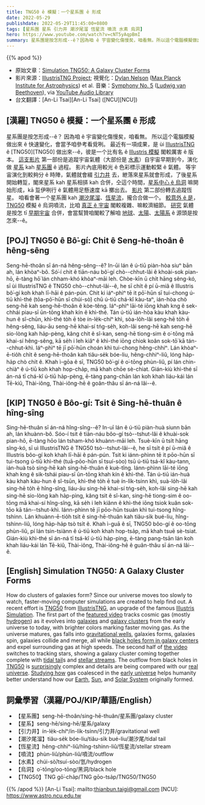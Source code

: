 ```yaml
---
title: TNG50 ê 模擬：一个星系團 ê 形成
date: 2022-05-29
publishdate: 2022-05-29T11:45:00+0800
tags: [星系團 星系 引力井 潮汐尾溜 恆星流 噴流 水素 烏洞]
hero: https://www.youtube.com/watch?v=cNT5yAqpBmI
summary: 星系團是按怎形成--ê？因為咱 ê 宇宙變化傷慢矣，咱看無。所以這个電腦模擬做出來 ê 快速變化，會當予咱參考看覓咧。
---
```


{{% apod %}}

- 原始文章：[Simulation TNG50: A Galaxy Cluster Forms](https://apod.nasa.gov/apod/ap220529.html)
- 影片來源：[IllustrisTNG Project](http://www.tng-project.org/people/); 視覺化：[Dylan Nelson](https://www.ita.uni-heidelberg.de/~dnelson/) ([Max Planck Institute for Astrophysics](https://www.mpa-garching.mpg.de/)) et al.
音樂：[Symphony No. 5](https://en.wikipedia.org/wiki/Symphony_No._5_(Beethoven)) ([Ludwig van Beethoven](https://en.wikipedia.org/wiki/Ludwig_van_Beethoven)), via [YouTube Audio Library](https://www.youtube.com/audiolibrary/)
- 台文翻譯：[An-Li Tsai][An-Li Tsai] ([NCU][NCU])

## [漢羅] TNG50 ê 模擬：一个星系團 ê 形成
星系團是按怎形成--ê？
因為咱 ê 宇宙變化傷慢矣，咱看無。
所以這个電腦模擬做出來 ê 快速變化，會當予咱參考看覓咧。
最近有一項成果，是 ùi [IllustrisTNG][IllustrisTNG] ê [TNG50][TNG50] 做出來--ê，彼是一个比有名 ê [Illustris 模擬][Illustris Simulation] 閣較厲害 ê 版本。
[這支影片][featured video] 第一部份是追蹤宇宙氣體（大部份是 [水素][hydrogen]）自宇宙早期到今，演化做 [星系][galaxies] kah [星系團][galaxy clusters] ê 過程。
影片內底用較光 ê 色彩標示運動較緊 ê 氣體。
等宇宙演化到較夠分 ê 時陣，氣體就會綴 [引力井][gravitational wells] 去，紲落來星系就會形成，了後星系開始轉踅，閣來星系 kah 星系相挵 kah 合併，仝這个時間，[星系中心 ê 烏洞][black holes form in galaxy centers] 嘛開始形成，kā 踅伊咧行 ê 氣體用足懸速度 kā 擲出去。
[影片][the video] 第二部份轉去追蹤恆星。
咱看會著一个星系團 kah [潮汐尾溜][tidal tail]、[恆星流][stellar streams]，攏合合做一个。
[較意外 ê 是][surprisingly]，[TNG50][TNG50 2] 模擬 ê 烏洞噴流，比咱 [真正 ê 宇宙][real universe t] 閣較複雜、嘛較濟細節。
[研究][Studying how] 氣體是按怎 tī [早期宇宙][early universe] 合併，會當幫贊咱閣較了解咱 [地球][Earth]、[太陽][Sun]、[太陽系][Solar System] ê 源頭是按怎來--ê。

## [POJ] TNG50 ê Bô͘-gí: Chi̍t ê Seng-hē-thoân ê hêng-sêng
Seng-hē-thoân sī án-ná hêng-sêng--ê?
In-ūi lán ê ú-tiū piàn-hòa siuⁿ bān ah, lán khòaⁿ-bô.
Só͘-í chit ê tiān-náu bô͘-gí chò--chhut-lâi ê khoài-sok pian-hō, ē-tàng hō͘ lán chham-khó khòaⁿ-māi leh.
Chòe-kīn ū chi̍t hāng sêng-kó, sī ùi IllustrisTNG ê TNG50 chò--chhut-lâi--ê, he sī chi̍t ê pí ū-miâ ê Illustris bô͘-gí koh khah lī-hāi ê pán-pún.
Chit ki iáⁿ-phìⁿ tē it pō͘-hūn sī tui-chong ú-tiū khì-thé (tōa-pō͘-hūn sī chúi-sò͘) chū ú-tiū chá-kî kàu-taⁿ, ián-hòa chò seng-hē kah seng-hē-thoân ê kòe-têng.
Iáⁿ-phìⁿ lāi-té iōng khah kng ê sek-chhái piau-sī ūn-tōng khah kín ê khì-thé.
Tán ú-tiū ián-hòa kàu khah kàu-hun ê sî-chūn, khì-thé to̍h ē tòe ín-le̍k-chíⁿ khì, sòa-lo̍h-lâi seng-hē to̍h ē hêng-sêng, liáu-āu seng-hē khai-sí tńg-se̍h, koh-lâi seng-hē kah seng-hē sio-lòng kah ha̍p-pèng, kâng chit ê sî-kan, seng-hē tiong-sim ê o͘-tōng mā khai-sí hêng-sêng, kā se̍h i leh kiâⁿ ê khì-thé iōng chiok koân sok-tō͘ kā tán--chhut-khì.
Iáⁿ-phìⁿ tē jī pō͘-hūn choán khì tui-chong hêng-chhiⁿ.
Lán khòaⁿ-ē-tio̍h chi̍t ê seng-hē-thoân kah tiâu-se̍k bóe-liu, hêng-chhiⁿ-liû, lóng ha̍p-ha̍p chò chi̍t ê.
Khah ì-gōa ê sī, TNG50 bô͘-gí ê o͘-tōng phùn-liû, pí lán chin-chiàⁿ ê ú-tiū koh khah hop-cha̍p, mā khah chōe sè-chiat.
Gián-kiù khì-thé sī án-ná tī chá-kî ú-tiū ha̍p-pèng, ē-tàng pang-chān lán koh khah liáu-kái lán Tē-kiû, Thài-iông, Thài-iông-hē ê goân-thâu sī án-ná lâi--ê.

## [KIP] TNG50 ê Bôo-gí: Tsi̍t ê Sing-hē-thuân ê hîng-sîng
Sing-hē-thuân sī án-ná hîng-sîng--ê?
In-uī lán ê ú-tiū piàn-huà siunn bān ah, lán khuànn-bô.
Sóo-í tsit ê tiān-náu bôo-gí tsò--tshut-lâi ê khuài-sok pian-hō, ē-tàng hōo lán tsham-khó khuànn-māi leh.
Tsuè-kīn ū tsi̍t hāng sîng-kó, sī uì IllustrisTNG ê TNG50 tsò--tshut-lâi--ê, he sī tsi̍t ê pí ū-miâ ê Illustris bôo-gí koh khah lī-hāi ê pán-pún.
Tsit ki iánn-phìnn tē it pōo-hūn sī tui-tsong ú-tiū khì-thé (tuā-pōo-hūn sī tsuí-sòo) tsū ú-tiū tsá-kî kàu-tann, ián-huà tsò sing-hē kah sing-hē-thuân ê kuè-tîng.
Iánn-phìnn lāi-té iōng khah kng ê sik-tshái piau-sī ūn-tōng khah kín ê khì-thé.
Tán ú-tiū ián-huà kàu khah kàu-hun ê sî-tsūn, khì-thé to̍h ē tuè ín-li̍k-tsínn khì, suà-lo̍h-lâi sing-hē to̍h ē hîng-sîng, liáu-āu sing-hē khai-sí tńg-se̍h, koh-lâi sing-hē kah sing-hē sio-lòng kah ha̍p-pìng, kâng tsit ê sî-kan, sing-hē tiong-sim ê oo-tōng mā khai-sí hîng-sîng, kā se̍h i leh kiânn ê khì-thé iōng tsiok kuân sok-tōo kā tán--tshut-khì.
Iánn-phìnn tē jī pōo-hūn tsuán khì tui-tsong hîng-tshinn.
Lán khuànn-ē-tio̍h tsi̍t ê sing-hē-thuân kah tiâu-si̍k bué-liu, hîng-tshinn-liû, lóng ha̍p-ha̍p tsò tsi̍t ê.
Khah ì-guā ê sī, TNG50 bôo-gí ê oo-tōng phùn-liû, pí lán tsin-tsiànn ê ú-tiū koh khah hop-tsa̍p, mā khah tsuē sè-tsiat.
Gián-kiù khì-thé sī án-ná tī tsá-kî ú-tiū ha̍p-pìng, ē-tàng pang-tsān lán koh khah liáu-kái lán Tē-kiû, Thài-iông, Thài-iông-hē ê guân-thâu sī án-ná lâi--ê.

## [English] Simulation TNG50: A Galaxy Cluster Forms
How do clusters of galaxies form?
Since our universe moves too slowly to watch, faster-moving computer simulations are created to help find out.
A recent effort is [TNG50][TNG50 1] from [IllustrisTNG][IllustrisTNG], an upgrade of the famous [Illustris Simulation][Illustris Simulation].
The first part of the [featured video][featured video] tracks cosmic gas (mostly [hydrogen][hydrogen]) as it evolves into [galaxies][galaxies] and [galaxy clusters][galaxy clusters] from the early universe to today, with brighter colors marking faster moving gas.
As the universe matures, gas falls into [gravitational wells][gravitational wells], galaxies forms, galaxies spin, galaxies collide and merge, all while [black holes form in galaxy centers][black holes form in galaxy centers] and expel surrounding gas at high speeds.
The second half of [the video][the video] switches to tracking stars, showing a galaxy cluster coming together complete with [tidal tail][tidal tail]s and [stellar streams][stellar streams].
The outflow from black holes in [TNG50][TNG50 2] is [surprisingly][surprisingly] complex and details are being compared with our [real universe][real universe e].
[Studying how][Studying how] gas coalesced in the [early universe][early universe] helps humanity better understand how our [Earth][Earth], [Sun][Sun], and [Solar System][Solar System] originally formed.

## 詞彙學習（漢羅/POJ/KIP/華語/English）
- 【星系團】seng-hē-thoân/sing-hē-thuân/星系團/galaxy cluster
- 【星系】seng-hē/sing-hē/星系/galaxy
- 【引力井】ín-le̍k-chíⁿ/ín-li̍k-tsínn/引力井/gravitational well
- 【潮汐尾溜】tiâu-se̍k bóe-liu/tiâu-si̍k bué-liu/潮汐尾/tidal tail
- 【恆星流】hêng-chhiⁿ-liû/hîng-tshinn-liû/恆星流/stellar stream
- 【噴流】phùn-liû/phùn-liû/噴流/outflow
- 【水素】chúi-sò͘/tsuí-sòo/氫/hydrogen
- 【烏洞】o͘-tōng/oo-tōng/黑洞/black hole
- 【TNG50】TNG gō͘-cha̍p/TNG gōo-tsa̍p/TNG50/TNG50


{{% /apod %}}
[An-Li Tsai]: mailto:thianbun.taigi@gmail.com
[NCU]: https://www.astro.ncu.edu.tw

[copyright]: https://apod.nasa.gov/apod/fap/lib/about_apod.html#srapply

[TNG50 1]:https://www.tng-project.org/about/
[IllustrisTNG]:https://www.tng-project.org/
[Illustris Simulation]:https://www.illustris-project.org/
[featured video]:https://www.tng-project.org/media/
[hydrogen]:https://periodic.lanl.gov/1.shtml
[galaxies]:https://apod.nasa.gov/apod/ap181009.html
[galaxy clusters]:https://en.wikipedia.org/wiki/Galaxy_cluster
[gravitational wells]:https://en.wikipedia.org/wiki/Gravity_well
[black holes form in galaxy centers]:https://apod.nasa.gov/apod/ap991017.html
[the video]:https://www.tng-project.org/media/
[tidal tail]:https://apod.nasa.gov/apod/ap100926.html
[stellar streams]:https://apod.nasa.gov/apod/ap140117.html
[TNG50 2]:https://arxiv.org/abs/1902.05553
[surprisingly]:https://image.shutterstock.com/image-photo/funny-british-kitten-looks-surprise-260nw-1221814405.jpg
[real universe e]:https://apod.nasa.gov/apod/ap210802.html
[real universe t]:https://apod.tw/daily/20210802/
[Studying how]:https://ui.adsabs.harvard.edu/abs/2019MNRAS.490.3234N/abstract
[early universe]:https://jwst.nasa.gov/content/science/firstLight.html
[Earth]:https://solarsystem.nasa.gov/planets/earth/in-depth/
[Sun]:https://solarsystem.nasa.gov/solar-system/sun/in-depth/
[Solar System]:https://www.openspaceproject.com/solar-system-videos
